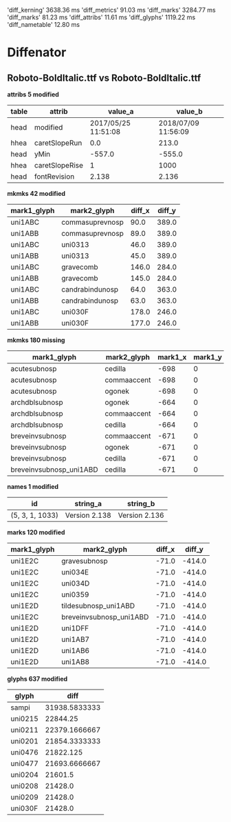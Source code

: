 'diff_kerning'  3638.36 ms
'diff_metrics'  91.03 ms
'diff_marks'  3284.77 ms
'diff_marks'  81.23 ms
'diff_attribs'  11.61 ms
'diff_glyphs'  1119.22 ms
'diff_nametable'  12.80 ms
# Diffenator
## Roboto-BoldItalic.ttf vs Roboto-BoldItalic.ttf

**attribs 5 modified**


table | attrib | value_a | value_b
--- | --- | --- | --- | 
head | modified | 2017/05/25 11:51:08 | 2018/07/09 11:56:09
hhea | caretSlopeRun | 0.0 | 213.0
head | yMin | -557.0 | -555.0
hhea | caretSlopeRise | 1 | 1000
head | fontRevision | 2.138 | 2.136

**mkmks 42 modified**


mark1_glyph | mark2_glyph | diff_x | diff_y
--- | --- | --- | --- | 
uni1ABC | commasuprevnosp | 90.0 | 389.0
uni1ABB | commasuprevnosp | 89.0 | 389.0
uni1ABC | uni0313 | 46.0 | 389.0
uni1ABB | uni0313 | 45.0 | 389.0
uni1ABC | gravecomb | 146.0 | 284.0
uni1ABB | gravecomb | 145.0 | 284.0
uni1ABC | candrabindunosp | 64.0 | 363.0
uni1ABB | candrabindunosp | 63.0 | 363.0
uni1ABC | uni030F | 178.0 | 246.0
uni1ABB | uni030F | 177.0 | 246.0

**mkmks 180 missing**


mark1_glyph | mark2_glyph | mark1_x | mark1_y | mark2_x | mark2_y
--- | --- | --- | --- | --- | --- | 
acutesubnosp | cedilla | -698 | 0 | 43 | -463
acutesubnosp | commaaccent | -698 | 0 | 96 | -149
acutesubnosp | ogonek | -698 | 0 | 140 | -422
archdblsubnosp | ogonek | -664 | 0 | 140 | -422
archdblsubnosp | commaaccent | -664 | 0 | 96 | -149
archdblsubnosp | cedilla | -664 | 0 | 43 | -463
breveinvsubnosp | commaaccent | -671 | 0 | 96 | -149
breveinvsubnosp | ogonek | -671 | 0 | 140 | -422
breveinvsubnosp | cedilla | -671 | 0 | 43 | -463
breveinvsubnosp_uni1ABD | cedilla | -671 | 0 | 43 | -463

**names 1 modified**


id | string_a | string_b
--- | --- | --- | 
(5, 3, 1, 1033) | Version 2.138 | Version 2.136

**marks 120 modified**


mark1_glyph | mark2_glyph | diff_x | diff_y
--- | --- | --- | --- | 
uni1E2C | gravesubnosp | -71.0 | -414.0
uni1E2C | uni034E | -71.0 | -414.0
uni1E2C | uni034D | -71.0 | -414.0
uni1E2C | uni0359 | -71.0 | -414.0
uni1E2D | tildesubnosp_uni1ABD | -71.0 | -414.0
uni1E2C | breveinvsubnosp_uni1ABD | -71.0 | -414.0
uni1E2D | uni1DFF | -71.0 | -414.0
uni1E2D | uni1AB7 | -71.0 | -414.0
uni1E2D | uni1AB6 | -71.0 | -414.0
uni1E2D | uni1AB8 | -71.0 | -414.0

**glyphs 637 modified**


glyph | diff
--- | --- | 
sampi | 31938.5833333
uni0215 | 22844.25
uni0211 | 22379.1666667
uni0201 | 21854.3333333
uni0476 | 21822.125
uni0477 | 21693.6666667
uni0204 | 21601.5
uni0208 | 21428.0
uni0209 | 21428.0
uni030F | 21428.0
